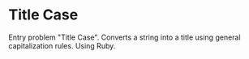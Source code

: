# Title Case

Entry problem "Title Case". Converts a string into a title using general capitalization rules. Using Ruby.

